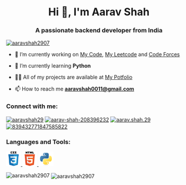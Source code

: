 <h1 align="center">Hi 👋, I'm Aarav Shah</h1>
<h3 align="center">A passionate backend developer from India</h3>
<p align="left"> <a href="https://github.com/ryo-ma/github-profile-trophy"><img src="https://github-profile-trophy.vercel.app/?username=aaravshah2907" alt="aaravshah2907" /></a> </p>

- 🔭 I’m currently working on [My Code](https://github.com/Aaravshah2907/My_code), [My Leetcode](https://github.com/Aaravshah2907/Leetcode) and [Code Forces](https://github.com/Aaravshah2907/CodeForces)

- 🌱 I’m currently learning **Python**

- 👨‍💻 All of my projects are available at [My Potfolio](https://aaravshah2907.github.io/Aarav-Portfolio/)

- 📫 How to reach me **aaravshah0011@gmail.com**
<!--
- 📄 Know about my experiences [My Experience](https://aaravshah2907.github.io/Aarav-Portfolio/)
-->
<h3 align="left">Connect with me:</h3>
<p align="left">
<a href="https://twitter.com/aaravshah29" target="blank"><img align="center" src="https://raw.githubusercontent.com/rahuldkjain/github-profile-readme-generator/master/src/images/icons/Social/twitter.svg" alt="aaravshah29" height="30" width="40" /></a>
<a href="https://linkedin.com/in/aarav-shah-208396232" target="blank"><img align="center" src="https://raw.githubusercontent.com/rahuldkjain/github-profile-readme-generator/master/src/images/icons/Social/linked-in-alt.svg" alt="aarav-shah-208396232" height="30" width="40" /></a>
<a href="https://instagram.com/aarav.shah.29" target="blank"><img align="center" src="https://raw.githubusercontent.com/rahuldkjain/github-profile-readme-generator/master/src/images/icons/Social/instagram.svg" alt="aarav.shah.29" height="30" width="40" /></a>
<a href="https://discord.gg/839432771847585822" target="blank"><img align="center" src="https://raw.githubusercontent.com/rahuldkjain/github-profile-readme-generator/master/src/images/icons/Social/discord.svg" alt="839432771847585822" height="30" width="40" /></a>
</p>

<h3 align="left">Languages and Tools:</h3>
<p align="left"> <a href="https://www.w3schools.com/css/" target="_blank" rel="noreferrer"> <img src="https://raw.githubusercontent.com/devicons/devicon/master/icons/css3/css3-original-wordmark.svg" alt="css3" width="40" height="40"/> </a> <a href="https://www.w3.org/html/" target="_blank" rel="noreferrer"> <img src="https://raw.githubusercontent.com/devicons/devicon/master/icons/html5/html5-original-wordmark.svg" alt="html5" width="40" height="40"/> </a> <a href="https://www.python.org" target="_blank" rel="noreferrer"> <img src="https://raw.githubusercontent.com/devicons/devicon/master/icons/python/python-original.svg" alt="python" width="40" height="40"/> </a> </p>

<p><img align="left" src="https://github-readme-stats.vercel.app/api/top-langs?username=aaravshah2907&show_icons=true&locale=en&layout=compact" alt="aaravshah2907" /></p>

<p>&nbsp;<img align="center" src="https://github-readme-stats.vercel.app/api?username=aaravshah2907&show_icons=true&locale=en" alt="aaravshah2907" /></p>
<!--
<p><img align="center" src="https://github-readme-streak-stats.herokuapp.com/?user=aaravshah2907&" alt="aaravshah2907" /></p>
-->
